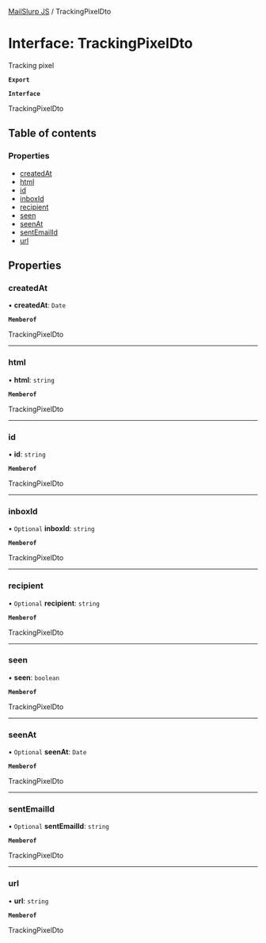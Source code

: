 [MailSlurp JS](../README.md) / TrackingPixelDto

# Interface: TrackingPixelDto

Tracking pixel

**`Export`**

**`Interface`**

TrackingPixelDto

## Table of contents

### Properties

- [createdAt](TrackingPixelDto.md#createdat)
- [html](TrackingPixelDto.md#html)
- [id](TrackingPixelDto.md#id)
- [inboxId](TrackingPixelDto.md#inboxid)
- [recipient](TrackingPixelDto.md#recipient)
- [seen](TrackingPixelDto.md#seen)
- [seenAt](TrackingPixelDto.md#seenat)
- [sentEmailId](TrackingPixelDto.md#sentemailid)
- [url](TrackingPixelDto.md#url)

## Properties

### createdAt

• **createdAt**: `Date`

**`Memberof`**

TrackingPixelDto

___

### html

• **html**: `string`

**`Memberof`**

TrackingPixelDto

___

### id

• **id**: `string`

**`Memberof`**

TrackingPixelDto

___

### inboxId

• `Optional` **inboxId**: `string`

**`Memberof`**

TrackingPixelDto

___

### recipient

• `Optional` **recipient**: `string`

**`Memberof`**

TrackingPixelDto

___

### seen

• **seen**: `boolean`

**`Memberof`**

TrackingPixelDto

___

### seenAt

• `Optional` **seenAt**: `Date`

**`Memberof`**

TrackingPixelDto

___

### sentEmailId

• `Optional` **sentEmailId**: `string`

**`Memberof`**

TrackingPixelDto

___

### url

• **url**: `string`

**`Memberof`**

TrackingPixelDto
